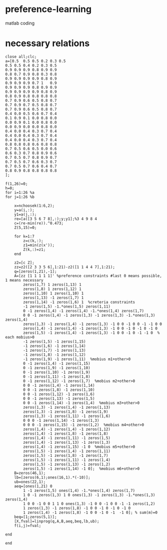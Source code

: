 # preference-learning
matlab coding
# necessary relations


	close all;clc;
	a=[0.5	0.5	0.5	0.2	0.3	0.5
	0.5	0.5	0.4	0.2	0.3	0.5
	0.9	0.9	0.9	0.8	0.9	0.9
	0.8	0.7	0.9	0.8	0.3	0.8
	0.9	0.9	0.9	0.9	0.8	0.9
	0.9	0.9	0.9	0.7	1	0.9
	0.9	0.9	0.9	0.8	0.9	0.9
	0.9	0.9	0.9	0.9	0.8	0.9
	0.8	0.9	0.8	0.8	0.8	0.8
	0.7	0.9	0.6	0.5	0.8	0.7
	0.7	0.9	0.7	0.5	0.8	0.7
	0.7	0.9	0.6	0.5	0.8	0.7
	0.4	0.0	0.5	0.6	0.7	0.4
	0.1	0.9	0.1	0.0	0.8	0.0
	0.0	0.9	0.1	0.0	0.8	0.0
	0.0	0.9	0.0	0.0	0.8	0.0
	0.4	0.0	0.4	0.3	0.7	0.4
	0.4	0.0	0.4	0.3	0.7	0.4
	0.4	0.0	0.4	0.3	0.7	0.4
	0.8	0.8	0.8	0.6	0.8	0.8
	0.7	0.5	0.6	0.5	0.0	0.6
	0.6	0.3	0.7	0.8	0.9	0.6
	0.7	0.5	0.7	0.8	0.9	0.7
	0.7	0.5	0.7	0.6	0.3	0.7
	0.7	0.5	0.7	0.6	0.4	0.7
	0.8	0.9	0.8	0.8	0.8	0.8
	];

	f(1,26)=0;
	h=0;
	for i=1:26 %a
    for j=1:26 %b
		
        x=nchoosek(1:6,2);
        y=a(i,:);
        y1=a(j,:);
        re=[a([3 5 6 7 8],:);y;y1];%3 4 9 8 4
        c=(re-min(re)).^0.473;
        Z(5,15)=0;
				
        for k=1:7
            z=c(k,:);
            z1=min(z(x'));
            Z(k,:)=z1;
        end
        
        z2=[c Z];
        zz=z2([2 3 3 5 6],1:21)-z2([1 1 4 4 7],1:21);
        q=[zeros(1,21),-1];
        A=[zz [1 1 1 1 1]' %preference constraints #last 0 means possible, 1 means necessary
            zeros(1,7) 1 zeros(1,13) 1
            zeros(1,8) 1 zeros(1,12) 1
            zeros(1,10) 1 zeros(1,10) 1
            zeros(1,13) -1 zeros(1,7) 1
            zeros(1,14) -1 zeros(1,6) 1  %creteria constraints
            -1 zeros(1,5) -1.*ones(1,5) zeros(1,11)
            0 -1 zeros(1,4) -1 zeros(1,4) -1.*ones(1,4) zeros(1,7)
            0 0 -1 zeros(1,4) -1 zeros(1,3) -1 zeros(1,3) -1.*ones(1,3) zeros(1,4)
            zeros(1,3) -1 zeros(1,4) -1 zeros(1,3) -1 0 0 -1 0 0 -1 -1 0 0
            zeros(1,4) -1 zeros(1,4) -1 zeros(1,3) -1 0 0 -1 0 -1 0 -1 0
            zeros(1,5) -1 zeros(1,4) -1 zeros(1,3) -1 0 0 -1 0 -1 -1 0  % each mobius>0
            -1 zeros(1,5) -1 zeros(1,15)
            -1 zeros(1,6) -1 zeros(1,14)
            -1 zeros(1,7) -1 zeros(1,13)
            -1 zeros(1,8) -1 zeros(1,12)
            -1 zeros(1,9) -1 zeros(1,11)  %mobius m1+other>0
            0 -1 zeros(1,4) -1 zeros(1,15)
            0 -1 zeros(1,9) -1 zeros(1,10)
            0 -1 zeros(1,10) -1 zeros(1,9)
            0 -1 zeros(1,11) -1 zeros(1,8)
            0 -1 zeros(1,12) -1 zeros(1,7)  %mobius m2+other>0
            0 0 -1 zeros(1,4) -1 zeros(1,14)
            0 0 -1 zeros(1,8) -1 zeros(1,10)
            0 0 -1 zeros(1,12) -1 zeros(1,6)
            0 0 -1 zeros(1,13) -1 zeros(1,5)
            0 0 -1 zeros(1,14) -1 zeros(1,4)  %mobius m3+other>0
            zeros(1,3) -1 zeros(1,4) -1 zeros(1,13)
            zeros(1,3) -1 zeros(1,8) -1 zeros(1,9)
            zeros(1,3) -1 zeros(1,11) -1 zeros(1,6)
            0 0 0 -1 zeros(1,14) -1 zeros(1,3)
            0 0 0 -1 zeros(1,15) -1 zeros(1,2)  %mobius m4+other>0
            zeros(1,4) -1 zeros(1,4) -1 zeros(1,12)
            zeros(1,4) -1 zeros(1,8) -1 zeros(1,8)
            zeros(1,4) -1 zeros(1,11) -1 zeros(1,5)
            zeros(1,4) -1 zeros(1,13) -1 zeros(1,3)
            zeros(1,4) -1 zeros(1,15) -1 0  %mobius m5+other>0
            zeros(1,5) -1 zeros(1,4) -1 zeros(1,11)
            zeros(1,5) -1 zeros(1,8) -1 zeros(1,7)
            zeros(1,5) -1 zeros(1,11) -1 zeros(1,4)
            zeros(1,5) -1 zeros(1,13) -1 zeros(1,2)
            zeros(1,5) -1 zeros(1,14) -1 0];  %mobius m6+other>0
        B=zeros(46,1);
        lb=[zeros(6,1);ones(16,1).*(-10)];
        ub=ones(22,1);
        aeq=[ones(1,21) 0
            1 -1 zeros(1,5) ones(1,4) -1.*ones(1,4) zeros(1,7)
            1 0 -1 zeros(1,3) 1 0 ones(1,3) -1 zeros(1,3) -1.*ones(1,3) zeros(1,4)
            1 0 0 -1 0 0 1 1 0 ones(1,3) -1 0 0 -1 0 0 -1 -1 zeros(1,2)
            1 zeros(1,3) -1 zeros(1,8) -1 0 0 -1 0 -1 0 -1 0
            1 zeros(1,4) -1 zeros(1,8) -1 0 0 -1 0 -1  -1 0]; % sum(m)=0
        beq=[1;zeros(5,1)];
        [X,fval]=linprog(q,A,B,aeq,beq,lb,ub);
        f(i,j)=fval;
                
    end

	end

